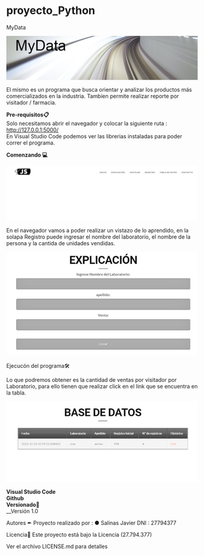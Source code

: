 # proyecto_Python

MyData

![imagen](/img/MyData.jpg)


El mismo es un programa que busca orientar y analizar los productos más comercializados en la industria. Tambíen permite realizar reporte por visitador / farmacia.

__Pre-requisitos📋__\
Solo necesitamos abrir el navegador y colocar la siguiente ruta : http://127.0.0.1:5000/ \
En Visual Studio Code podemos ver las librerias instaladas para poder correr el programa.

__Comenzando 💻__

![imagen](/img/Navegador.jpg)

En el navegador vamos a poder realizar un vistazo de lo aprendido, en la solapa Registro puede ingresar el nombre del laboratorio, el nombre de la persona
y la cantida de unidades vendidas.

![imagen](/img/Registro.jpg)

Ejecucón del programa🛠️

Lo que podremos obtener es la cantidad de ventas por visitador por Laboratorio, para ello tienen que realizar click en el link 
que se encuentra en la tabla.

![imagen](/img/Tabla.jpg)



__Visual Studio Code__\
__Github__\
__Versionado📌__\
__Versión 1.0

Autores ✒
Proyecto realizado por : ● Salinas Javier DNI : 27794377

Licencia📄
Este proyecto está bajo la Licencia (27.794.377)

Ver el archivo LICENSE.md para detalles

